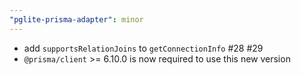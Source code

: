 ```yaml
---
"pglite-prisma-adapter": minor
---
```


- add `supportsRelationJoins` to `getConnectionInfo` #28 #29
- `@prisma/client` >= 6.10.0 is now required to use this new version
